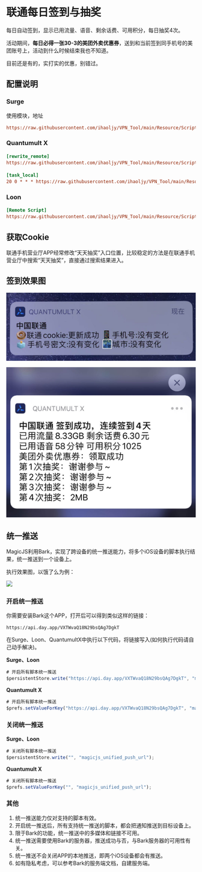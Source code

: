 # 联通每日签到与抽奖

每日自动签到，显示已用流量、语音、剩余话费、可用积分，每日抽奖4次。

活动期间，**每日必得一张30-3的美团外卖优惠券**，送到和当前签到同手机号的美团账号上，活动到什么时候结束我也不知道。

目前还是有的，实打实的优惠，别错过。

## 配置说明

### Surge

使用模块，地址

```ini
https://raw.githubusercontent.com/ihaoljy/VPN_Tool/main/Resource/Script/10010/unicom_signin.sgmodule
```

### Quantumult X

```ini
[rewrite_remote]
https://raw.githubusercontent.com/ihaoljy/VPN_Tool/main/Resource/Script/10010/unicom_signin.qxrewrite, tag=联通_获取cookie, update-interval=86400, opt-parser=false, enabled=true

[task_local]
20 0 * * * https://raw.githubusercontent.com/ihaoljy/VPN_Tool/main/Resource/Script/10010/unicom_signin.js, tag=联通_签到与抽奖, enabled=true
```

### Loon

```ini
[Remote Script]
https://raw.githubusercontent.com/ihaoljy/VPN_Tool/main/Resource/Script/10010/unicom_signin.lnscript, tag=联通_签到与抽奖, enabled=true
```

## 获取Cookie

联通手机营业厅APP经常修改“天天抽奖”入口位置，比较稳定的方法是在联通手机营业厅中搜索“天天抽奖”，直接通过搜索结果进入。

## 签到效果图

![](https://raw.githubusercontent.com/ihaoljy/VPN_Tool/main/Resource/Script/10010/images/01.jpg)

![](https://raw.githubusercontent.com/ihaoljy/VPN_Tool/main/Resource/Script/10010/images/02.jpg)

## 统一推送

MagicJS利用Bark，实现了跨设备的统一推送能力，将多个iOS设备的脚本执行结果，统一推送到一个设备上。

执行效果图，以饿了么为例：

![](https://raw.githubusercontent.com/blackmatrix7/ios_rule_script/master/script/eleme/images/bark.jpg)

### 开启统一推送

你需要安装Bark这个APP，打开后可以得到类似这样的链接：

```http
https://api.day.app/VXTWvaQ18N29bsQAg7DgkT
```

在Surge、Loon、QuantumultX中执行以下代码，将链接写入(如何执行代码请自己动手解决)。

**Surge、Loon**

```javascript
# 开启所有脚本统一推送
$persistentStore.write("https://api.day.app/VXTWvaQ18N29bsQAg7DgkT", "magicjs_unified_push_url");
```

**Quantumult X**

```javascript
# 开启所有脚本统一推送
$prefs.setValueForKey("https://api.day.app/VXTWvaQ18N29bsQAg7DgkT", "magicjs_unified_push_url");
```

### 关闭统一推送

**Surge、Loon**

```javascript
# 关闭所有脚本统一推送
$persistentStore.write("", "magicjs_unified_push_url");
```

**Quantumult X**

```javascript
# 关闭所有脚本统一推送
$prefs.setValueForKey("", "magicjs_unified_push_url");
```

### 其他

1. 统一推送能力仅对支持的脚本有效。
2. 开启统一推送后，所有支持统一推送的脚本，都会把通知推送到目标设备上。
3. 限于Bark的功能，统一推送中的多媒体和链接不可用。
4. 统一推送需要使用Bark的服务器，推送成功与否，与Bark服务器的可用性有关。
5. 统一推送不会关闭APP的本地推送，即两个iOS设备都会有推送。
6. 如有隐私考虑，可以参考Bark的服务端文档，自建服务端。

